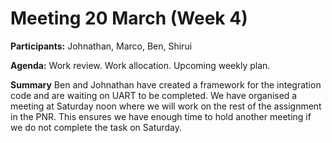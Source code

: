 # Meeting 20 March (Week 4)

**Participants:** Johnathan, Marco, Ben, Shirui

**Agenda:**
    Work review.
    Work allocation.
    Upcoming weekly plan.

__Summary__
Ben and Johnathan have created a framework for the integration code and are
waiting on UART to be completed. We have organised a meeting at Saturday noon
where we will work on the rest of the assignment in the PNR. This ensures we
have enough time to hold another meeting if we do not complete the task on
Saturday.
